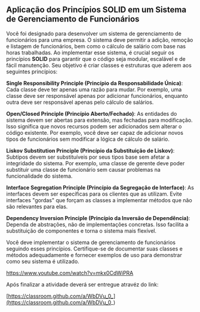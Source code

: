 ## Aplicação dos Princípios SOLID em um Sistema de Gerenciamento de Funcionários

Você foi designado para desenvolver um sistema de gerenciamento de funcionários para uma empresa. O sistema deve permitir a adição, remoção e listagem de funcionários, bem como o cálculo de salário com base nas horas trabalhadas.
Ao implementar esse sistema, é crucial seguir os princípios **SOLID** para garantir que o código seja modular, escalável e de fácil manutenção. Seu objetivo é criar classes e estruturas que aderem aos seguintes princípios:

**Single Responsibility Principle (Princípio da Responsabilidade Única)**: Cada classe deve ter apenas uma razão para mudar. Por exemplo, uma classe deve ser responsável apenas por adicionar funcionários, enquanto outra deve ser responsável apenas pelo cálculo de salários.

**Open/Closed Principle (Princípio Aberto/Fechado)**: As entidades do sistema devem ser abertas para extensão, mas fechadas para modificação. Isso significa que novos recursos podem ser adicionados sem alterar o código existente. Por exemplo, você deve ser capaz de adicionar novos tipos de funcionários sem modificar a lógica de cálculo de salário.

**Liskov Substitution Principle (Princípio da Substituição de Liskov)**: Subtipos devem ser substituíveis por seus tipos base sem afetar a integridade do sistema. Por exemplo, uma classe de gerente deve poder substituir uma classe de funcionário sem causar problemas na funcionalidade do sistema.

**Interface Segregation Principle (Princípio da Segregação de Interface)**: As interfaces devem ser específicas para os clientes que as utilizam. Evite interfaces "gordas" que forçam as classes a implementar métodos que não são relevantes para elas.

**Dependency Inversion Principle (Princípio da Inversão de Dependência)**: Dependa de abstrações, não de implementações concretas. Isso facilita a substituição de componentes e torna o sistema mais flexível.

Você deve implementar o sistema de gerenciamento de funcionários seguindo esses princípios.
Certifique-se de documentar suas classes e métodos adequadamente e fornecer exemplos de uso para demonstrar como seu sistema é utilizado.


https://www.youtube.com/watch?v=mkx0CdWiPRA

Após finalizar a atividade deverá ser entregue atravéz do link:

[https://classroom.github.com/a/WbDVu_0_](https://classroom.github.com/a/WbDVu_0_)
